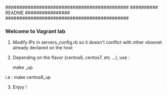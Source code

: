 ############################################
##########      README      ################
############################################

### Welcome to Vagrant lab ###

1. Modify IPs in servers_config.rb so it doesn't conflict with other vboxnet
 already declared on the host

2. Depending on the flavor (centos6, centos7, etc ...), use :

    make <distrib>_up

 i.e :
    make centos6_up

3. Enjoy !
